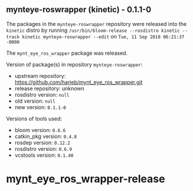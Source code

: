 ## mynteye-roswrapper (kinetic) - 0.1.1-0

The packages in the `mynteye-roswrapper` repository were released into the `kinetic` distro by running `/usr/bin/bloom-release --rosdistro kinetic --track kinetic mynteye-roswrapper --edit` on `Tue, 11 Sep 2018 06:21:37 -0000`

The `mynt_eye_ros_wrapper` package was released.

Version of package(s) in repository `mynteye-roswrapper`:

- upstream repository: https://github.com/harjeb/mynt_eye_ros_wrapper.git
- release repository: unknown
- rosdistro version: `null`
- old version: `null`
- new version: `0.1.1-0`

Versions of tools used:

- bloom version: `0.6.6`
- catkin_pkg version: `0.4.8`
- rosdep version: `0.12.2`
- rosdistro version: `0.6.9`
- vcstools version: `0.1.40`


# mynt_eye_ros_wrapper-release